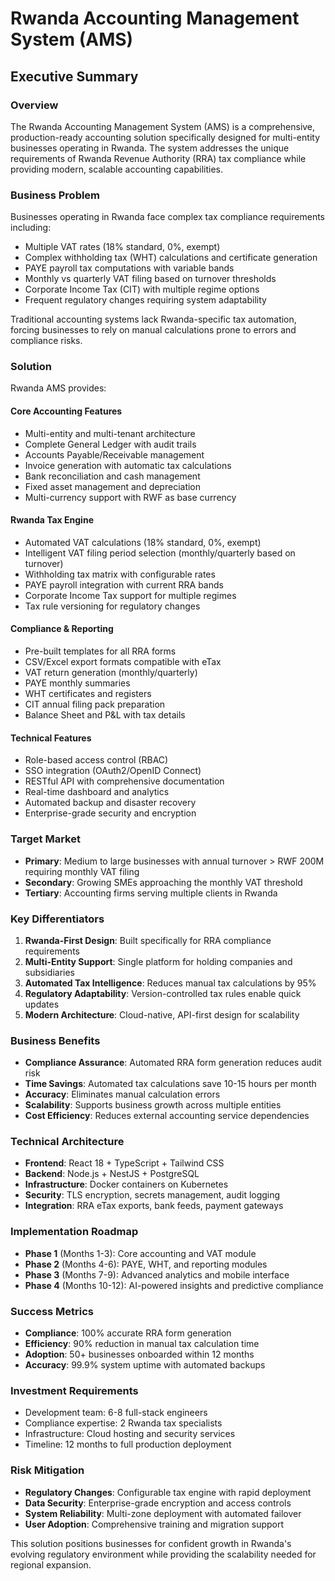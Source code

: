 # Rwanda Accounting Management System (AMS)

## Executive Summary

### Overview

The Rwanda Accounting Management System (AMS) is a comprehensive, production-ready accounting solution specifically designed for multi-entity businesses operating in Rwanda. The system addresses the unique requirements of Rwanda Revenue Authority (RRA) tax compliance while providing modern, scalable accounting capabilities.

### Business Problem

Businesses operating in Rwanda face complex tax compliance requirements including:

- Multiple VAT rates (18% standard, 0%, exempt)
- Complex withholding tax (WHT) calculations and certificate generation
- PAYE payroll tax computations with variable bands
- Monthly vs quarterly VAT filing based on turnover thresholds
- Corporate Income Tax (CIT) with multiple regime options
- Frequent regulatory changes requiring system adaptability

Traditional accounting systems lack Rwanda-specific tax automation, forcing businesses to rely on manual calculations prone to errors and compliance risks.

### Solution

Rwanda AMS provides:

#### Core Accounting Features

- Multi-entity and multi-tenant architecture
- Complete General Ledger with audit trails
- Accounts Payable/Receivable management
- Invoice generation with automatic tax calculations
- Bank reconciliation and cash management
- Fixed asset management and depreciation
- Multi-currency support with RWF as base currency

#### Rwanda Tax Engine

- Automated VAT calculations (18% standard, 0%, exempt)
- Intelligent VAT filing period selection (monthly/quarterly based on turnover)
- Withholding tax matrix with configurable rates
- PAYE payroll integration with current RRA bands
- Corporate Income Tax support for multiple regimes
- Tax rule versioning for regulatory changes

#### Compliance & Reporting

- Pre-built templates for all RRA forms
- CSV/Excel export formats compatible with eTax
- VAT return generation (monthly/quarterly)
- PAYE monthly summaries
- WHT certificates and registers
- CIT annual filing pack preparation
- Balance Sheet and P&L with tax details

#### Technical Features

- Role-based access control (RBAC)
- SSO integration (OAuth2/OpenID Connect)
- RESTful API with comprehensive documentation
- Real-time dashboard and analytics
- Automated backup and disaster recovery
- Enterprise-grade security and encryption

### Target Market

- **Primary**: Medium to large businesses with annual turnover > RWF 200M requiring monthly VAT filing
- **Secondary**: Growing SMEs approaching the monthly VAT threshold
- **Tertiary**: Accounting firms serving multiple clients in Rwanda

### Key Differentiators

1. **Rwanda-First Design**: Built specifically for RRA compliance requirements
2. **Multi-Entity Support**: Single platform for holding companies and subsidiaries
3. **Automated Tax Intelligence**: Reduces manual tax calculations by 95%
4. **Regulatory Adaptability**: Version-controlled tax rules enable quick updates
5. **Modern Architecture**: Cloud-native, API-first design for scalability

### Business Benefits

- **Compliance Assurance**: Automated RRA form generation reduces audit risk
- **Time Savings**: Automated tax calculations save 10-15 hours per month
- **Accuracy**: Eliminates manual calculation errors
- **Scalability**: Supports business growth across multiple entities
- **Cost Efficiency**: Reduces external accounting service dependencies

### Technical Architecture

- **Frontend**: React 18 + TypeScript + Tailwind CSS
- **Backend**: Node.js + NestJS + PostgreSQL
- **Infrastructure**: Docker containers on Kubernetes
- **Security**: TLS encryption, secrets management, audit logging
- **Integration**: RRA eTax exports, bank feeds, payment gateways

### Implementation Roadmap

- **Phase 1** (Months 1-3): Core accounting and VAT module
- **Phase 2** (Months 4-6): PAYE, WHT, and reporting modules
- **Phase 3** (Months 7-9): Advanced analytics and mobile interface
- **Phase 4** (Months 10-12): AI-powered insights and predictive compliance

### Success Metrics

- **Compliance**: 100% accurate RRA form generation
- **Efficiency**: 90% reduction in manual tax calculation time
- **Adoption**: 50+ businesses onboarded within 12 months
- **Accuracy**: 99.9% system uptime with automated backups

### Investment Requirements

- Development team: 6-8 full-stack engineers
- Compliance expertise: 2 Rwanda tax specialists
- Infrastructure: Cloud hosting and security services
- Timeline: 12 months to full production deployment

### Risk Mitigation

- **Regulatory Changes**: Configurable tax engine with rapid deployment
- **Data Security**: Enterprise-grade encryption and access controls
- **System Reliability**: Multi-zone deployment with automated failover
- **User Adoption**: Comprehensive training and migration support

This solution positions businesses for confident growth in Rwanda's evolving regulatory environment while providing the scalability needed for regional expansion.

